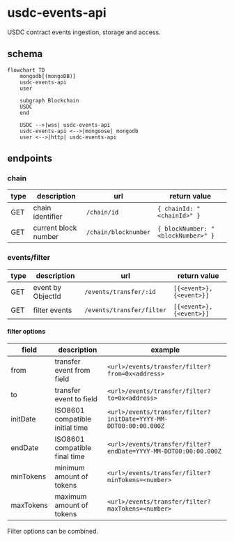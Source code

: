# usdc-events-api

USDC contract events ingestion, storage and access.

## schema

```mermaid
flowchart TD
    mongodb[(mongoDB)]
    usdc-events-api
    user

    subgraph Blockchain
    USDC
    end

    USDC -->|wss| usdc-events-api
    usdc-events-api <-->|mongoose| mongodb
    user <-->|http| usdc-events-api
```

## endpoints

### chain

| type | description | url | return value |
|---|---|---|---|
| GET | chain identifier | `/chain/id` | `{ chainId: "<chainId>" }` | |
| GET | current block number | `/chain/blocknumber` | `{ blockNumber: "<blockNumber>" } ` |

### events/filter

| type | description | url | return value |
|---|---|---|---|
| GET | event by ObjectId | `/events/transfer/:id` | `[{<event>},{<event>}]` |
| GET | filter events | `/events/transfer/filter` | `[{<event>},{<event>}]` |

#### filter options

| field | description | example |
|---|---|---|
| from | transfer event from field | `<url>/events/transfer/filter?from=0x<address>` |
| to | transfer event to field | `<url>/events/transfer/filter?to=0x<address>` |
| initDate | ISO8601 compatible initial time | `<url>/events/transfer/filter?initDate=YYYY-MM-DDT00:00:00.000Z` |
| endDate | ISO8601 compatible final time | `<url>/events/transfer/filter?endDate=YYYY-MM-DDT00:00:00.000Z` |
| minTokens | minimum amount of tokens | `<url>/events/transfer/filter?minTokens=<number>` |
| maxTokens | maximum amount of tokens | `<url>/events/transfer/filter?maxTokens=<number>` |

Filter options can be combined.
